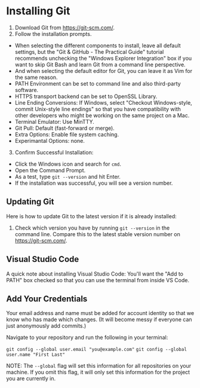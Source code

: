 # Installing Git

1. Download Git from https://git-scm.com/.
2. Follow the installation prompts.
  -  When selecting the different components to install, leave all default settings, but the "Git & GitHub - The Practical Guide" tutorial recommends unchecking the "Windows Explorer Integration" box if you want to skip Git Bash and learn Git from a command line perspective.
  - And when selecting the default editor for Git, you can leave it as Vim for the same reason.
  - PATH Environment can be set to command line and also third-party software.
  - HTTPS transport backend can be set to OpenSSL Library.
  - Line Ending Conversions: If Windows, select "Checkout Windows-style, commit Unix-style line endings" so that you have compatibility with other developers who might be working on the same project on a Mac.
  - Terminal Emulator: Use MinTTY.
  - Git Pull: Default (fast-forward or merge).
  - Extra Options: Enable file system caching.
  - Experimantal Options: none.
3. Confirm Successful Installation:
  - Click the Windows icon and search for `cmd`.
  - Open the Command Prompt.
  - As a test, type `git --version` and hit Enter.
  - If the installation was successful, you will see a version number.


## Updating Git

Here is how to update Git to the latest version if it is already installed:

1. Check which version you have by running `git --version` in the command line.  Compare this to the latest stable version number on https://git-scm.com/.


## Visual Studio Code

A quick note about installing Visual Studio Code: You'll want the "Add to PATH" box checked so that you can use the terminal from inside VS Code.


## Add Your Credentials

Your email address and name must be added for account identity so that we know who has made which changes.  (It will become messy if everyone can just anonymously add commits.)

Navigate to your repository and run the following in your terminal:

`git config --global user.email "you@example.com"`
`git config --global user.name "First Last"`

NOTE: The `--global` flag will set this information for all repositories on your machine.  If you omit this flag, it will only set this information for the project you are currently in.